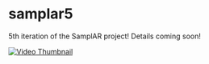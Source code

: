 # samplar5

5th iteration of the SamplAR project! Details coming soon! 

[![Video Thumbnail](https://img.youtube.com/vi/Al4w4ebyPZY/0)](https://www.youtube.com/watch?v=Al4w4ebyPZY&feature=youtu.be)

